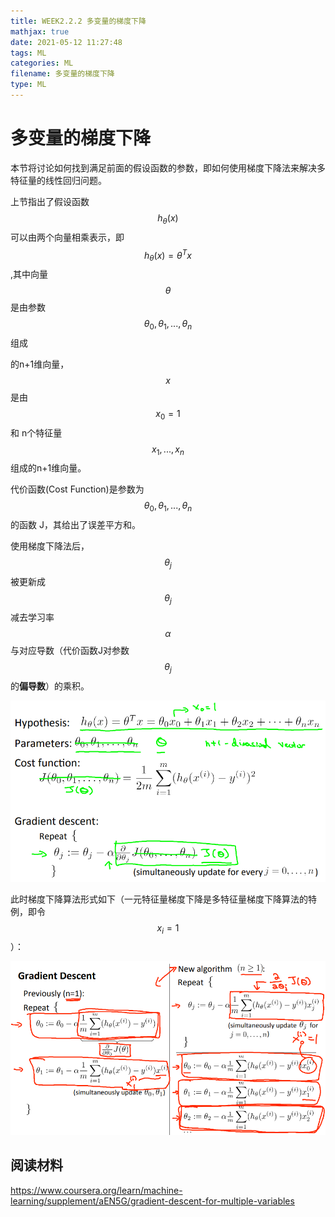 ```yaml
---
title: WEEK2.2.2 多变量的梯度下降
mathjax: true
date: 2021-05-12 11:27:48
tags: ML
categories: ML
filename: 多变量的梯度下降
type: ML
---
```

# 多变量的梯度下降

本节将讨论如何找到满足前面的假设函数的参数，即如何使用梯度下降法来解决多特征量的线性回归问题。

上节指出了假设函数$$h_\theta(x)$$可以由两个向量相乘表示，即$$h_\theta(x)=\theta^Tx$$ ,其中向量$$\theta$$是由参数$$\theta_0,\theta_1,...,\theta_n$$组成

的n+1维向量，$$x$$是由$$x_0=1$$ 和 n个特征量$$x_1,...,x_n$$组成的n+1维向量。

代价函数(Cost Function)是参数为$$\theta_0,\theta_1,...,\theta_n$$的函数 J，其给出了误差平方和。

使用梯度下降法后，$$\theta_j$$被更新成$$\theta_j$$减去学习率$$\alpha$$与对应导数（代价函数J对参数$$\theta_j$$的**偏导数**）的乘积。

![image-20210505185922275](2-Gradient%20Descent%20for%20Multiple%20Variables/image-20210505185922275.png)

此时梯度下降算法形式如下（一元特征量梯度下降是多特征量梯度下降算法的特例，即令$$x_i=1$$）：

![image-20210505190405468](2-Gradient%20Descent%20for%20Multiple%20Variables/image-20210505190405468.png)

## 阅读材料

https://www.coursera.org/learn/machine-learning/supplement/aEN5G/gradient-descent-for-multiple-variables

